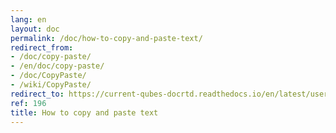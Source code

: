 ```yaml
---
lang: en
layout: doc
permalink: /doc/how-to-copy-and-paste-text/
redirect_from:
- /doc/copy-paste/
- /en/doc/copy-paste/
- /doc/CopyPaste/
- /wiki/CopyPaste/
redirect_to: https://current-qubes-docrtd.readthedocs.io/en/latest/user/how-to-guides/how-to-copy-and-paste-text.html
ref: 196
title: How to copy and paste text
---
```

